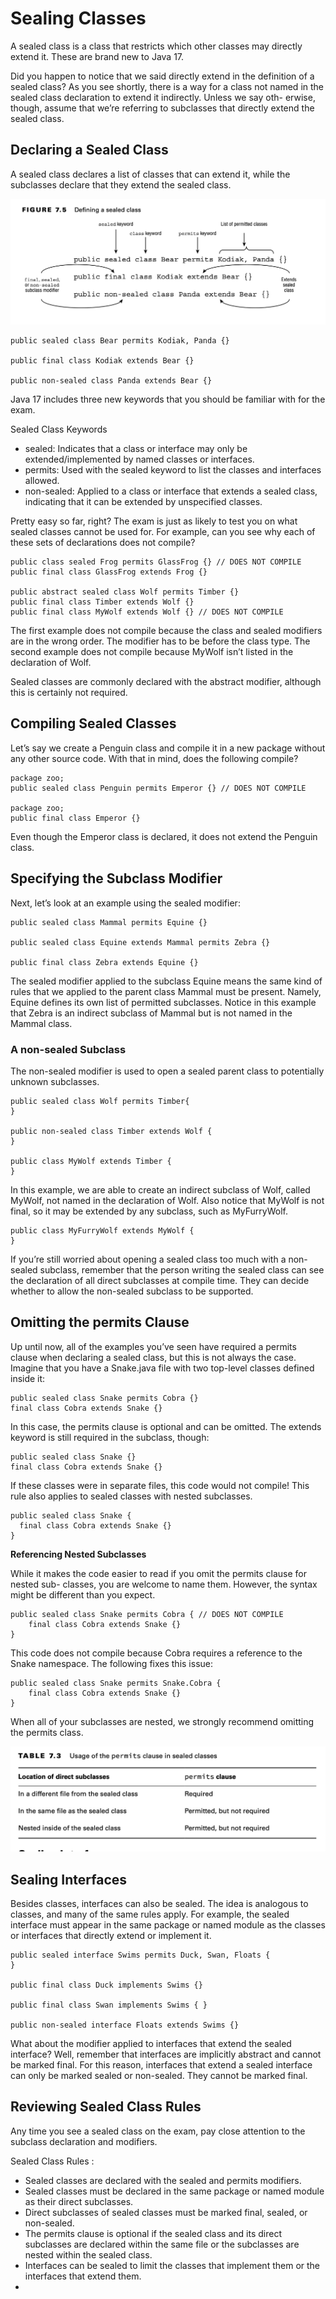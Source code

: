 # Sealing Classes

A sealed class is a class that restricts which other classes may directly extend it. These are brand new to Java 17.

Did you happen to notice that we said directly extend in the definition of a sealed class? As you see shortly, there is
a way for a class not named in the sealed class declaration to extend it indirectly. Unless we say oth- erwise, though,
assume that we’re referring to subclasses that directly extend the sealed class.

## Declaring a Sealed Class

A sealed class declares a list of classes that can extend it, while the subclasses declare that they extend the sealed
class.

![](sealingclasses/defining-sealed-class.png)

    public sealed class Bear permits Kodiak, Panda {}

    public final class Kodiak extends Bear {}

    public non-sealed class Panda extends Bear {}

Java 17 includes three new keywords that you should be familiar with for the exam.

Sealed Class Keywords

- sealed: Indicates that a class or interface may only be extended/implemented by named classes or interfaces.
- permits: Used with the sealed keyword to list the classes and interfaces allowed.
- non-sealed: Applied to a class or interface that extends a sealed class, indicating that it can be extended by
  unspecified classes.

Pretty easy so far, right? The exam is just as likely to test you on what sealed classes cannot be used for. For
example, can you see why each of these sets of declarations does not compile?

    public class sealed Frog permits GlassFrog {} // DOES NOT COMPILE
    public final class GlassFrog extends Frog {}

    public abstract sealed class Wolf permits Timber {}
    public final class Timber extends Wolf {}
    public final class MyWolf extends Wolf {} // DOES NOT COMPILE

The first example does not compile because the class and sealed modifiers are in the wrong order.
The modifier has to be before the class type.
The second example does not compile because MyWolf isn’t listed in the declaration of Wolf.

Sealed classes are commonly declared with the abstract modifier, although this is certainly not required.

## Compiling Sealed Classes

Let’s say we create a Penguin class and compile it in a new package without any other source code. With that in mind,
does the following compile?

    package zoo;
    public sealed class Penguin permits Emperor {} // DOES NOT COMPILE

    package zoo;
    public final class Emperor {}

Even though the Emperor class is declared, it does not extend the Penguin class.

## Specifying the Subclass Modifier

Next, let’s look at an example using the sealed modifier:

    public sealed class Mammal permits Equine {}

    public sealed class Equine extends Mammal permits Zebra {}

    public final class Zebra extends Equine {}

The sealed modifier applied to the subclass Equine means the same kind of rules that we applied to the parent class
Mammal must be present. Namely, Equine defines its own list of permitted subclasses. Notice in this example that Zebra
is an indirect subclass of Mammal but is not named in the Mammal class.

### A non-sealed Subclass

The non-sealed modifier is used to open a sealed parent class to potentially unknown subclasses.

    public sealed class Wolf permits Timber{
    }

    public non-sealed class Timber extends Wolf {
    }

    public class MyWolf extends Timber {
    }

In this example, we are able to create an indirect subclass of Wolf, called MyWolf, not named in the declaration of
Wolf. Also notice that MyWolf is not final, so it may be extended by any subclass, such as MyFurryWolf.

    public class MyFurryWolf extends MyWolf {
    }

If you’re still worried about opening a sealed class too much with a non-sealed subclass, remember that the person
writing the sealed class can see the declaration of all direct subclasses at compile time. They can decide whether to
allow the non-sealed subclass to be supported.

## Omitting the permits Clause

Up until now, all of the examples you’ve seen have required a permits clause when declaring a sealed class, but this is
not always the case. Imagine that you have a Snake.java file with two top-level classes defined inside it:

    public sealed class Snake permits Cobra {} 
    final class Cobra extends Snake {}

In this case, the permits clause is optional and can be omitted. The extends keyword is still required in the subclass,
though:

    public sealed class Snake {}
    final class Cobra extends Snake {}

If these classes were in separate files, this code would not compile! This rule also applies to sealed classes with
nested subclasses.

    public sealed class Snake {
      final class Cobra extends Snake {} 
    }

**Referencing Nested Subclasses**

While it makes the code easier to read if you omit the permits clause for nested sub- classes, you are welcome to name
them. However, the syntax might be different than you expect.

    public sealed class Snake permits Cobra { // DOES NOT COMPILE 
        final class Cobra extends Snake {}
    }

This code does not compile because Cobra requires a reference to the Snake namespace.
The following fixes this issue:

    public sealed class Snake permits Snake.Cobra { 
        final class Cobra extends Snake {}
    }

When all of your subclasses are nested, we strongly recommend omitting the permits class.

![](sealingclasses/usage-of-the-permits-clause.png)

## Sealing Interfaces

Besides classes, interfaces can also be sealed. The idea is analogous to classes, and many of the same rules apply. For
example, the sealed interface must appear in the same package or named module as the classes or interfaces that directly
extend or implement it.

    public sealed interface Swims permits Duck, Swan, Floats {
    }

    public final class Duck implements Swims {}

    public final class Swan implements Swims { }

    public non-sealed interface Floats extends Swims {}

What about the modifier applied to interfaces that extend the sealed interface? Well, remember that interfaces are
implicitly abstract and cannot be marked final. For this reason, interfaces that extend a sealed interface can only be
marked sealed or non-sealed. They cannot be marked final.

## Reviewing Sealed Class Rules

Any time you see a sealed class on the exam, pay close attention to the subclass declaration and modifiers.

Sealed Class Rules :

- Sealed classes are declared with the sealed and permits modifiers.
- Sealed classes must be declared in the same package or named module as their direct subclasses.
- Direct subclasses of sealed classes must be marked final, sealed, or non-sealed.
- The permits clause is optional if the sealed class and its direct subclasses are declared within the same file or the
  subclasses are nested within the sealed class.
- Interfaces can be sealed to limit the classes that implement them or the interfaces that extend them.
- 